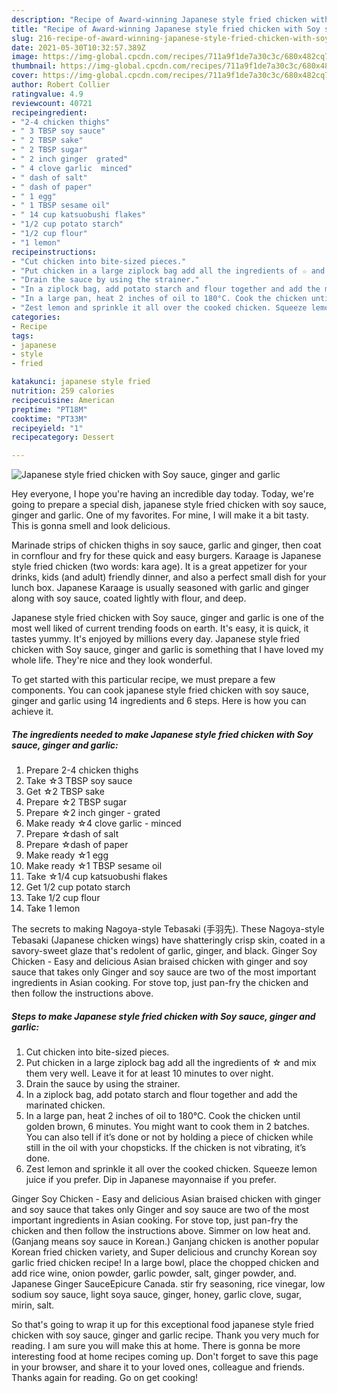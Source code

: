 ```yaml
---
description: "Recipe of Award-winning Japanese style fried chicken with Soy sauce, ginger and garlic"
title: "Recipe of Award-winning Japanese style fried chicken with Soy sauce, ginger and garlic"
slug: 216-recipe-of-award-winning-japanese-style-fried-chicken-with-soy-sauce-ginger-and-garlic
date: 2021-05-30T10:32:57.389Z
image: https://img-global.cpcdn.com/recipes/711a9f1de7a30c3c/680x482cq70/japanese-style-fried-chicken-with-soy-sauce-ginger-and-garlic-recipe-main-photo.jpg
thumbnail: https://img-global.cpcdn.com/recipes/711a9f1de7a30c3c/680x482cq70/japanese-style-fried-chicken-with-soy-sauce-ginger-and-garlic-recipe-main-photo.jpg
cover: https://img-global.cpcdn.com/recipes/711a9f1de7a30c3c/680x482cq70/japanese-style-fried-chicken-with-soy-sauce-ginger-and-garlic-recipe-main-photo.jpg
author: Robert Collier
ratingvalue: 4.9
reviewcount: 40721
recipeingredient:
- "2-4 chicken thighs"
- " 3 TBSP soy sauce"
- " 2 TBSP sake"
- " 2 TBSP sugar"
- " 2 inch ginger  grated"
- " 4 clove garlic  minced"
- " dash of salt"
- " dash of paper"
- " 1 egg"
- " 1 TBSP sesame oil"
- " 14 cup katsuobushi flakes"
- "1/2 cup potato starch"
- "1/2 cup flour"
- "1 lemon"
recipeinstructions:
- "Cut chicken into bite-sized pieces."
- "Put chicken in a large ziplock bag add all the ingredients of ☆ and mix them very well. Leave it for at least 10 minutes to over night."
- "Drain the sauce by using the strainer."
- "In a ziplock bag, add potato starch and flour together and add the marinated chicken."
- "In a large pan, heat 2 inches of oil to 180°C. Cook the chicken until golden brown, 6 minutes. You might want to cook them in 2 batches. You can also tell if it’s done or not by holding a piece of chicken while still in the oil with your chopsticks. If the chicken is not vibrating, it’s done."
- "Zest lemon and sprinkle it all over the cooked chicken. Squeeze lemon juice if you prefer. Dip in Japanese mayonnaise if you prefer."
categories:
- Recipe
tags:
- japanese
- style
- fried

katakunci: japanese style fried 
nutrition: 259 calories
recipecuisine: American
preptime: "PT18M"
cooktime: "PT33M"
recipeyield: "1"
recipecategory: Dessert

---
```



![Japanese style fried chicken with Soy sauce, ginger and garlic](https://img-global.cpcdn.com/recipes/711a9f1de7a30c3c/680x482cq70/japanese-style-fried-chicken-with-soy-sauce-ginger-and-garlic-recipe-main-photo.jpg)

Hey everyone, I hope you're having an incredible day today. Today, we're going to prepare a special dish, japanese style fried chicken with soy sauce, ginger and garlic. One of my favorites. For mine, I will make it a bit tasty. This is gonna smell and look delicious.

Marinade strips of chicken thighs in soy sauce, garlic and ginger, then coat in cornflour and fry for these quick and easy burgers. Karaage is Japanese style fried chicken (two words: kara age). It is a great appetizer for your drinks, kids (and adult) friendly dinner, and also a perfect small dish for your lunch box. Japanese Karaage is usually seasoned with garlic and ginger along with soy sauce, coated lightly with flour, and deep.

Japanese style fried chicken with Soy sauce, ginger and garlic is one of the most well liked of current trending foods on earth. It's easy, it is quick, it tastes yummy. It's enjoyed by millions every day. Japanese style fried chicken with Soy sauce, ginger and garlic is something that I have loved my whole life. They're nice and they look wonderful.


To get started with this particular recipe, we must prepare a few components. You can cook japanese style fried chicken with soy sauce, ginger and garlic using 14 ingredients and 6 steps. Here is how you can achieve it.

<!--inarticleads1-->

##### The ingredients needed to make Japanese style fried chicken with Soy sauce, ginger and garlic:

1. Prepare 2-4 chicken thighs
1. Take  ☆3 TBSP soy sauce
1. Get  ☆2 TBSP sake
1. Prepare  ☆2 TBSP sugar
1. Prepare  ☆2 inch ginger - grated
1. Make ready  ☆4 clove garlic - minced
1. Prepare  ☆dash of salt
1. Prepare  ☆dash of paper
1. Make ready  ☆1 egg
1. Make ready  ☆1 TBSP sesame oil
1. Take  ☆1/4 cup katsuobushi flakes
1. Get 1/2 cup potato starch
1. Take 1/2 cup flour
1. Take 1 lemon


The secrets to making Nagoya-style Tebasaki (手羽先). These Nagoya-style Tebasaki (Japanese chicken wings) have shatteringly crisp skin, coated in a savory-sweet glaze that&#39;s redolent of garlic, ginger, and black. Ginger Soy Chicken - Easy and delicious Asian braised chicken with ginger and soy sauce that takes only Ginger and soy sauce are two of the most important ingredients in Asian cooking. For stove top, just pan-fry the chicken and then follow the instructions above. 

<!--inarticleads2-->

##### Steps to make Japanese style fried chicken with Soy sauce, ginger and garlic:

1. Cut chicken into bite-sized pieces.
1. Put chicken in a large ziplock bag add all the ingredients of ☆ and mix them very well. Leave it for at least 10 minutes to over night.
1. Drain the sauce by using the strainer.
1. In a ziplock bag, add potato starch and flour together and add the marinated chicken.
1. In a large pan, heat 2 inches of oil to 180°C. Cook the chicken until golden brown, 6 minutes. You might want to cook them in 2 batches. You can also tell if it’s done or not by holding a piece of chicken while still in the oil with your chopsticks. If the chicken is not vibrating, it’s done.
1. Zest lemon and sprinkle it all over the cooked chicken. Squeeze lemon juice if you prefer. Dip in Japanese mayonnaise if you prefer.


Ginger Soy Chicken - Easy and delicious Asian braised chicken with ginger and soy sauce that takes only Ginger and soy sauce are two of the most important ingredients in Asian cooking. For stove top, just pan-fry the chicken and then follow the instructions above. Simmer on low heat and. (Ganjang means soy sauce in Korean.) Ganjang chicken is another popular Korean fried chicken variety, and Super delicious and crunchy Korean soy garlic fried chicken recipe! In a large bowl, place the chopped chicken and add rice wine, onion powder, garlic powder, salt, ginger powder, and. Japanese Ginger SauceEpicure Canada. stir fry seasoning, rice vinegar, low sodium soy sauce, light soya sauce, ginger, honey, garlic clove, sugar, mirin, salt. 

So that's going to wrap it up for this exceptional food japanese style fried chicken with soy sauce, ginger and garlic recipe. Thank you very much for reading. I am sure you will make this at home. There is gonna be more interesting food at home recipes coming up. Don't forget to save this page in your browser, and share it to your loved ones, colleague and friends. Thanks again for reading. Go on get cooking!
